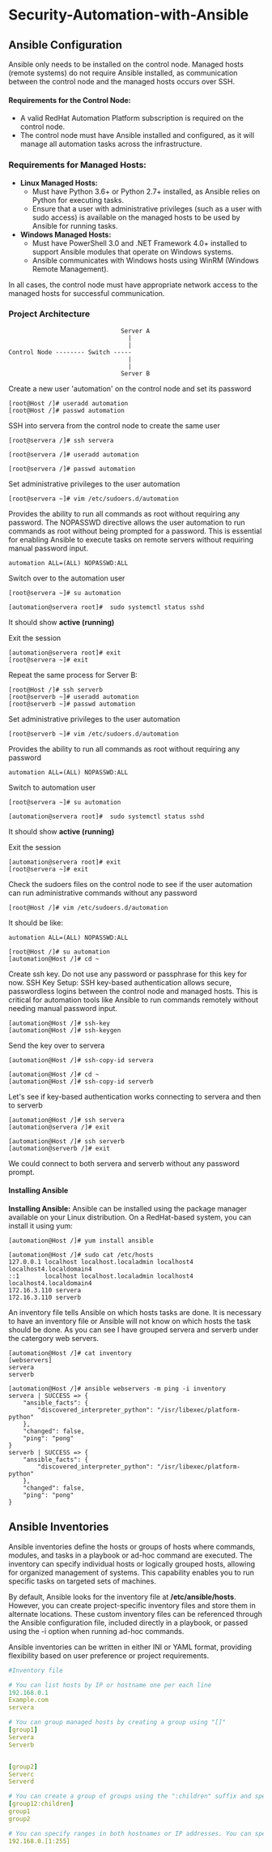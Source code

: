 # Security-Automation-with-Ansible

## Ansible Configuration

Ansible only needs to be installed on the control node. Managed hosts (remote systems) do not require Ansible installed, as communication between the control node and the managed hosts occurs over SSH.

#### Requirements for the Control Node:
- A valid RedHat Automation Platform subscription is required on the control node.
- The control node must have Ansible installed and configured, as it will manage all automation tasks across the infrastructure.

### Requirements for Managed Hosts:
- **Linux Managed Hosts:**
    - Must have Python 3.6+ or Python 2.7+ installed, as Ansible relies on Python for executing tasks.
    - Ensure that a user with administrative privileges (such as a user with sudo access) is available on the managed hosts to be used by Ansible for running tasks.
- **Windows Managed Hosts:**
    - Must have PowerShell 3.0 and .NET Framework 4.0+ installed to support Ansible modules that operate on Windows systems.
    - Ansible communicates with Windows hosts using WinRM (Windows Remote Management).
    
In all cases, the control node must have appropriate network access to the managed hosts for successful communication.

### Project Architecture
```     
                               Server A
                                 |
                                 |
Control Node -------- Switch ----- 
                                 |
                                 |
                               Server B

```
Create a new user 'automation' on the control node and set its password
```
[root@Host /]# useradd automation
[root@Host /]# passwd automation

```
SSH into servera from the control node to create the same user
```
[root@servera /]# ssh servera

[root@servera /]# useradd automation

[root@servera /]# passwd automation
```

Set administrative privileges to the user automation
```
[root@servera ~]# vim /etc/sudoers.d/automation
```

Provides the ability to run all commands as root without requiring any password. 
The NOPASSWD directive allows the user automation to run commands as root without being prompted for a password. This is essential for enabling Ansible to execute tasks on remote servers without requiring manual password input.
```
automation ALL=(ALL) NOPASSWD:ALL
```
Switch over to the automation user
```
[root@servera ~]# su automation

[automation@servera root]#  sudo systemctl status sshd
```
It should show **active (running)**

Exit the session
```
[automation@servera root]# exit
[root@servera ~]# exit
```

Repeat the same process for Server B:
```
[root@Host /]# ssh serverb
[root@serverb ~]# useradd automation
[root@serverb ~]# passwd automation
```

Set administrative privileges to the user automation
```
[root@serverb ~]# vim /etc/sudoers.d/automation
```
Provides the ability to run all commands as root without requiring any password
```
automation ALL=(ALL) NOPASSWD:ALL
```
Switch to automation user
```
[root@servera ~]# su automation

[automation@servera root]#  sudo systemctl status sshd
```
It should show **active (running)**

Exit the session
```
[automation@servera root]# exit
[root@servera ~]# exit
```

Check the sudoers files on the control node to see if the user automation can run administrative commands without any password
```
[root@Host /]# vim /etc/sudoers.d/automation
```
It should be like:
```
automation ALL=(ALL) NOPASSWD:ALL
```

```
[root@Host /]# su automation
[automation@Host /]# cd ~
```

Create ssh key. Do not use any password or passphrase for this key for now.
SSH Key Setup: SSH key-based authentication allows secure, passwordless logins between the control node and managed hosts. This is critical for automation tools like Ansible to run commands remotely without needing manual password input.
```
[automation@Host /]# ssh-key
[automation@Host /]# ssh-keygen
```
Send the key over to servera
```
[automation@Host /]# ssh-copy-id servera

[automation@Host /]# cd ~
[automation@Host /]# ssh-copy-id serverb
```
Let's see if key-based authentication works connecting to servera and then to serverb
```
[automation@Host /]# ssh servera
[automation@servera /]# exit

[automation@Host /]# ssh serverb
[automation@serverb /]# exit
```
We could connect to both servera and serverb without any password prompt.

#### Installing Ansible
**Installing Ansible:** Ansible can be installed using the package manager available on your Linux distribution. On a RedHat-based system, you can install it using yum:
```
[automation@Host /]# yum install ansible

[automation@Host /]# sudo cat /etc/hosts
127.0.0.1 localhost localhost.localadmin localhost4 localhost4.localdomain4
::1       localhost localhost.localadmin localhost4 localhost4.localdomain4
172.16.3.110 servera
172.16.3.110 serverb
```
An inventory file tells Ansible on which hosts tasks are done. It is necessary to have an inventory file or Ansible will not know on which hosts the task should be done. As you can see I have grouped servera and serverb under the catergory web servers.
```
[automation@Host /]# cat inventory
[webservers]
servera
serverb

[automation@Host /]# ansible webservers -m ping -i inventory
servera | SUCCESS => {
    "ansible_facts": {
        "discovered_interpreter_python": "/isr/libexec/platform-python"
    },
    "changed": false,
    "ping": "pong"
}
serverb | SUCCESS => {
    "ansible_facts": {
        "discovered_interpreter_python": "/isr/libexec/platform-python"
    },
    "changed": false,
    "ping": "pong"
}
```
## Ansible Inventories
Ansible inventories define the hosts or groups of hosts where commands, modules, and tasks in a playbook or ad-hoc command are executed. The inventory can specify individual hosts or logically grouped hosts, allowing for organized management of systems. This capability enables you to run specific tasks on targeted sets of machines.

By default, Ansible looks for the inventory file at **/etc/ansible/hosts**. However, you can create project-specific inventory files and store them in alternate locations. These custom inventory files can be referenced through the Ansible configuration file, included directly in a playbook, or passed using the -i option when running ad-hoc commands.

Ansible inventories can be written in either INI or YAML format, providing flexibility based on user preference or project requirements.

```yaml
#Inventory file

# You can list hosts by IP or hostname one per each line
192.168.0.1 
Example.com
servera

# You can group managed hosts by creating a group using "[]"
[group1]
Servera
Serverb


[group2]
Serverc
Serverd

# You can create a group of groups using the ":children" suffix and specifying the sub-groups
[group12:children]
group1
group2

# You can specify ranges in both hostnames or IP addresses. You can specify both numeric or alphabetic ranges. 
192.168.0.[1:255]
```
